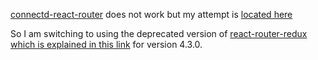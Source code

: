 
[connectd-react-router](https://github.com/supasate/connected-react-router)
does not work but my attempt is
[located here](https://github.com/stormtracks/florida-mui-menu-connected)

So I am switching to using the deprecated version of
[react-router-redux](https://github.com/ReactTraining/react-router/tree/master/packages/react-router-redux)
[which is explained in this link](https://github.com/ReactTraining/react-router/releases/tag/v4.3.0) for version 4.3.0.
